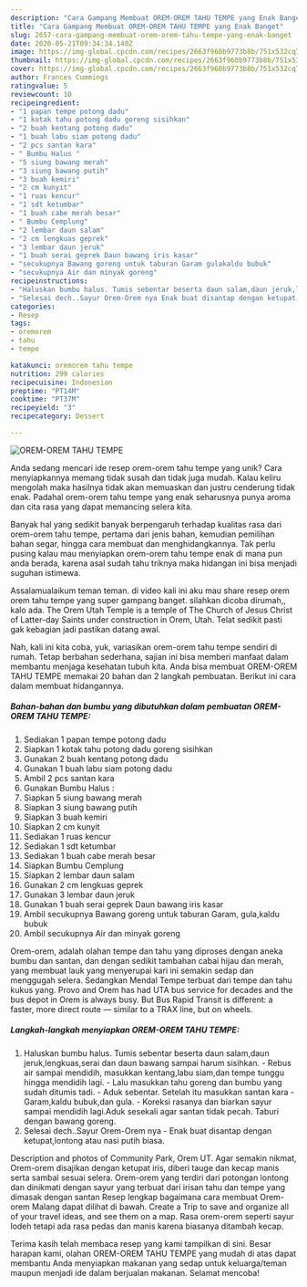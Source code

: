 ```yaml
---
description: "Cara Gampang Membuat OREM-OREM TAHU TEMPE yang Enak Banget"
title: "Cara Gampang Membuat OREM-OREM TAHU TEMPE yang Enak Banget"
slug: 2657-cara-gampang-membuat-orem-orem-tahu-tempe-yang-enak-banget
date: 2020-05-21T09:34:34.140Z
image: https://img-global.cpcdn.com/recipes/2663f960b9773b8b/751x532cq70/orem-orem-tahu-tempe-foto-resep-utama.jpg
thumbnail: https://img-global.cpcdn.com/recipes/2663f960b9773b8b/751x532cq70/orem-orem-tahu-tempe-foto-resep-utama.jpg
cover: https://img-global.cpcdn.com/recipes/2663f960b9773b8b/751x532cq70/orem-orem-tahu-tempe-foto-resep-utama.jpg
author: Frances Cummings
ratingvalue: 5
reviewcount: 10
recipeingredient:
- "1 papan tempe potong dadu"
- "1 kotak tahu potong dadu goreng sisihkan"
- "2 buah kentang potong dadu"
- "1 buah labu siam potong dadu"
- "2 pcs santan kara"
- " Bumbu Halus "
- "5 siung bawang merah"
- "3 siung bawang putih"
- "3 buah kemiri"
- "2 cm kunyit"
- "1 ruas kencur"
- "1 sdt ketumbar"
- "1 buah cabe merah besar"
- " Bumbu Cemplung"
- "2 lembar daun salam"
- "2 cm lengkuas geprek"
- "3 lembar daun jeruk"
- "1 buah serai geprek Daun bawang iris kasar"
- "secukupnya Bawang goreng untuk taburan Garam gulakaldu bubuk"
- "secukupnya Air dan minyak goreng"
recipeinstructions:
- "Haluskan bumbu halus. Tumis sebentar beserta daun salam,daun jeruk,lengkuas,serai dan daun bawang sampai harum sisihkan. Rebus air sampai mendidih, masukkan kentang,labu siam,dan tempe tunggu hingga mendidih lagi. Lalu masukkan tahu goreng dan bumbu yang sudah ditumis tadi. Aduk sebentar. Setelah itu masukkan santan kara Garam,kaldu bubuk,dan gula. Koreksi rasanya dan biarkan sayur sampai mendidih lagi.Aduk sesekali agar santan tidak pecah. Taburi dengan bawang goreng."
- "Selesai dech..Sayur Orem-Orem nya Enak buat disantap dengan ketupat,lontong atau nasi putih biasa."
categories:
- Resep
tags:
- oremorem
- tahu
- tempe

katakunci: oremorem tahu tempe 
nutrition: 299 calories
recipecuisine: Indonesian
preptime: "PT14M"
cooktime: "PT37M"
recipeyield: "3"
recipecategory: Dessert

---
```



![OREM-OREM TAHU TEMPE](https://img-global.cpcdn.com/recipes/2663f960b9773b8b/751x532cq70/orem-orem-tahu-tempe-foto-resep-utama.jpg)

Anda sedang mencari ide resep orem-orem tahu tempe yang unik? Cara menyiapkannya memang tidak susah dan tidak juga mudah. Kalau keliru mengolah maka hasilnya tidak akan memuaskan dan justru cenderung tidak enak. Padahal orem-orem tahu tempe yang enak seharusnya punya aroma dan cita rasa yang dapat memancing selera kita.

Banyak hal yang sedikit banyak berpengaruh terhadap kualitas rasa dari orem-orem tahu tempe, pertama dari jenis bahan, kemudian pemilihan bahan segar, hingga cara membuat dan menghidangkannya. Tak perlu pusing kalau mau menyiapkan orem-orem tahu tempe enak di mana pun anda berada, karena asal sudah tahu triknya maka hidangan ini bisa menjadi suguhan istimewa.

Assalamualaikum teman teman. di video kali ini aku mau share resep orem orem tahu tempe yang super gampang banget. silahkan dicoba dirumah,, kalo ada. The Orem Utah Temple is a temple of The Church of Jesus Christ of Latter-day Saints under construction in Orem, Utah. Telat sedikit pasti gak kebagian jadi pastikan datang awal.


Nah, kali ini kita coba, yuk, variasikan orem-orem tahu tempe sendiri di rumah. Tetap berbahan sederhana, sajian ini bisa memberi manfaat dalam membantu menjaga kesehatan tubuh kita. Anda bisa membuat OREM-OREM TAHU TEMPE memakai 20 bahan dan 2 langkah pembuatan. Berikut ini cara dalam membuat hidangannya.

<!--inarticleads1-->

##### Bahan-bahan dan bumbu yang dibutuhkan dalam pembuatan OREM-OREM TAHU TEMPE:

1. Sediakan 1 papan tempe potong dadu
1. Siapkan 1 kotak tahu potong dadu goreng sisihkan
1. Gunakan 2 buah kentang potong dadu
1. Gunakan 1 buah labu siam potong dadu
1. Ambil 2 pcs santan kara
1. Gunakan  Bumbu Halus :
1. Siapkan 5 siung bawang merah
1. Siapkan 3 siung bawang putih
1. Siapkan 3 buah kemiri
1. Siapkan 2 cm kunyit
1. Sediakan 1 ruas kencur
1. Sediakan 1 sdt ketumbar
1. Sediakan 1 buah cabe merah besar
1. Siapkan  Bumbu Cemplung
1. Siapkan 2 lembar daun salam
1. Gunakan 2 cm lengkuas geprek
1. Gunakan 3 lembar daun jeruk
1. Gunakan 1 buah serai geprek Daun bawang iris kasar
1. Ambil secukupnya Bawang goreng untuk taburan Garam, gula,kaldu bubuk
1. Ambil secukupnya Air dan minyak goreng


Orem-orem, adalah olahan tempe dan tahu yang diproses dengan aneka bumbu dan santan, dan dengan sedikit tambahan cabai hijau dan merah, yang membuat lauk yang menyerupai kari ini semakin sedap dan menggugah selera. Sedangkan Mendal Tempe terbuat dari tempe dan tahu kukus yang. Provo and Orem has had UTA bus service for decades and the bus depot in Orem is always busy. But Bus Rapid Transit is different: a faster, more direct route — similar to a TRAX line, but on wheels. 

<!--inarticleads2-->

##### Langkah-langkah menyiapkan OREM-OREM TAHU TEMPE:

1. Haluskan bumbu halus. Tumis sebentar beserta daun salam,daun jeruk,lengkuas,serai dan daun bawang sampai harum sisihkan. - Rebus air sampai mendidih, masukkan kentang,labu siam,dan tempe tunggu hingga mendidih lagi. - Lalu masukkan tahu goreng dan bumbu yang sudah ditumis tadi. - Aduk sebentar. Setelah itu masukkan santan kara - Garam,kaldu bubuk,dan gula. - Koreksi rasanya dan biarkan sayur sampai mendidih lagi.Aduk sesekali agar santan tidak pecah. Taburi dengan bawang goreng.
1. Selesai dech..Sayur Orem-Orem nya - Enak buat disantap dengan ketupat,lontong atau nasi putih biasa.


Description and photos of Community Park, Orem UT. Agar semakin nikmat, Orem-orem disajikan dengan ketupat iris, diberi tauge dan kecap manis serta sambal sesuai selera. Orem-orem yang terdiri dari potongan lontong dan dinikmati dengan sayur yang terbuat dari irisan tahu dan tempe yang dimasak dengan santan Resep lengkap bagaimana cara membuat Orem-orem Malang dapat dilihat di bawah. Create a Trip to save and organize all of your travel ideas, and see them on a map. Rasa orem-orem seperti sayur lodeh tetapi ada rasa pedas dan manis karena biasanya ditambah kecap. 

Terima kasih telah membaca resep yang kami tampilkan di sini. Besar harapan kami, olahan OREM-OREM TAHU TEMPE yang mudah di atas dapat membantu Anda menyiapkan makanan yang sedap untuk keluarga/teman maupun menjadi ide dalam berjualan makanan. Selamat mencoba!
